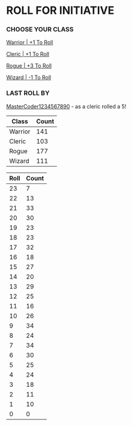 # ROLL FOR INITIATIVE
### CHOOSE YOUR CLASS

[Warrior | +1 To Roll](https://github.com/benjaminsampica/benjaminsampica/issues/new?title=roll%7Cwarrior&body=Just+click+%27Submit+new+issue%27.)

[Cleric | +1 To Roll](https://github.com/benjaminsampica/benjaminsampica/issues/new?title=roll%7Ccleric&body=Just+click+%27Submit+new+issue%27.)

[Rogue | +3 To Roll](https://github.com/benjaminsampica/benjaminsampica/issues/new?title=roll%7Crogue&body=Just+click+%27Submit+new+issue%27.)

[Wizard | -1 To Roll](https://github.com/benjaminsampica/benjaminsampica/issues/new?title=roll%7Cwizard&body=Just+click+%27Submit+new+issue%27.)
### LAST ROLL BY
[MasterCoder1234567890](https://www.github.com/MasterCoder1234567890) - as a cleric rolled a 5!

|Class|Count|
|-|-|
|Warrior|141|
|Cleric|103|
|Rogue|177|
|Wizard|111|

|Roll|Count|
|-|-|
|23|7
|22|13
|21|33
|20|30
|19|23
|18|23
|17|32
|16|18
|15|27
|14|20
|13|29
|12|25
|11|16
|10|26
|9|34
|8|24
|7|34
|6|30
|5|25
|4|24
|3|18
|2|11
|1|10
|0|0
